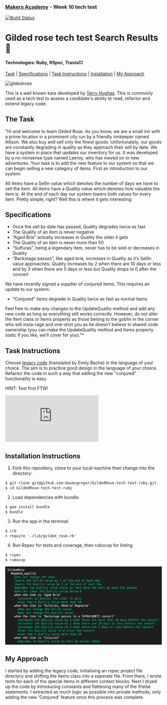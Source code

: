### [Makers Academy](http://www.makersacademy.com) - Week 10 tech test
[![Build Status](https://travis-ci.com/davmcgregor/GildedRose-tech-test-ruby.svg?branch=master)](https://travis-ci.com/davmcgregor/GildedRose-tech-test-ruby)

# Gilded rose tech test Search Results 🌹 

#### Technologies: Ruby, RSpec, TravisCI

[Task](#Task) | [Specifications](#Specifications) | [Task Instructions](#Task_Instructions) | [Installation](#Installation) | [My Approach](#My_Approach) 

![gildedrose](https://miro.medium.com/max/1200/1*NoIcn06ksMOa-Ydv1UvYEw.jpeg)

This is a well known kata developed by [Terry Hughes](http://iamnotmyself.com/2011/02/13/refactor-this-the-gilded-rose-kata/). This is commonly used as a tech test to assess a candidate's ability to read, refactor and extend legacy code. 

## <a name="Task">The Task</a>

"Hi and welcome to team Gilded Rose. As you know, we are a small inn with a prime location in a prominent city run by a friendly innkeeper named Allison. We also buy and sell only the finest goods. Unfortunately, our goods are constantly degrading in quality as they approach their sell by date. We have a system in place that updates our inventory for us. It was developed by a no-nonsense type named Leeroy, who has moved on to new adventures. Your task is to add the new feature to our system so that we can begin selling a new category of items. First an introduction to our system:

All items have a SellIn value which denotes the number of days we have to sell the item. All items have a Quality value which denotes how valuable the item is. At the end of each day our system lowers both values for every item. Pretty simple, right? Well this is where it gets interesting:

## <a name="Specifications">Specifications</a>

- Once the sell by date has passed, Quality degrades twice as fast
- The Quality of an item is never negative
- “Aged Brie” actually increases in Quality the older it gets
- The Quality of an item is never more than 50
- “Sulfuras”, being a legendary item, never has to be sold or decreases in Quality
- “Backstage passes”, like aged brie, increases in Quality as it’s SellIn value approaches; Quality increases by 2 when there are 10 days or less and by 3 when there are 5 days or less but Quality drops to 0 after the concert

We have recently signed a supplier of conjured items. This requires an update to our system:

* “Conjured” items degrade in Quality twice as fast as normal items

Feel free to make any changes to the UpdateQuality method and add any new code as long as everything still works correctly. However, do not alter the Item class or Items property as those belong to the goblin in the corner who will insta-rage and one-shot you as he doesn’t believe in shared code ownership (you can make the UpdateQuality method and Items property static if you like, we’ll cover for you)."*

## <a name="Task_Instructions">Task Instructions</a>

Choose [legacy code](https://github.com/emilybache/GildedRose-Refactoring-Kata) (translated by Emily Bache) in the language of your choice. The aim is to practice good design in the language of your choice. Refactor the code in such a way that adding the new "conjured" functionality is easy.

HINT: Test first FTW!

![Tracking pixel](https://githubanalytics.herokuapp.com/course/individual_challenges/gilded_rose.md)

## <a name="Installation">Installation Instructions</a>

1. Fork this repository, clone to your local machine then change into the directory:
```
$ git clone git@github.com:davmcgregor/GildedRose-tech-test-ruby.git
$ cd GildedRose-tech-test-ruby
```
2. Load dependencies with bundle:
```
$ gem install bundle
$ bundle
```
3. Run the app in the terminal:
```Shell
$ irb
> require './lib/gilded_rose.rb'
```
4. Run Rspec for tests and coverage, then rubocop for linting
```
$ rspec
$ rubocop
```
![gildedrose_tests](gildedrose_tests.png)

## <a name="My_Approach">My Approach</a>

I started by adding the legacy code, initialising an rspec project file directory and shifting the Items class into a seperate file. From there, I wrote tests for each of the special items in different context blocks. Next I dryed up the code by introducing constants and flattening many of the if/else statements. I extracted as much logic as possible into private methods, only adding the new 'Conjured' feature once this process was complete.